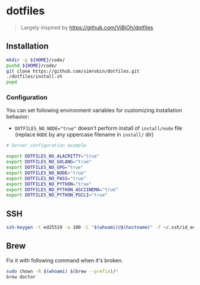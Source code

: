 # dotfiles

> Largely inspired by https://github.com/ViBiOh/dotfiles

## Installation

```bash
mkdir -p ${HOME}/code/
pushd ${HOME}/code/
git clone https://github.com/simrobin/dotfiles.git
./dotfiles/install.sh
popd
```

### Configuration

You can set following environment variables for customizing installation behavior:

* `DOTFILES_NO_NODE="true"` doesn't perform install of `install/node` file (replace `NODE` by any uppercase filename in `install/` dir)

```bash
# Server configuration example

export DOTFILES_NO_ALACRITTY="true"
export DOTFILES_NO_GOLANG="true"
export DOTFILES_NO_GPG="true"
export DOTFILES_NO_NODE="true"
export DOTFILES_NO_PASS="true"
export DOTFILES_NO_PYTHON="true"
export DOTFILES_NO_PYTHON_ASCIINEMA="true"
export DOTFILES_NO_PYTHON_PGCLI="true"
```

## SSH

```bash
ssh-keygen -t ed25519 -a 100 -C "$(whoami)@$(hostname)" -f ~/.ssh/id_ed25519
```

## Brew

Fix it with following command when it's broken.

```bash
sudo chown -R $(whoami) $(brew --prefix)/*
brew doctor
```
